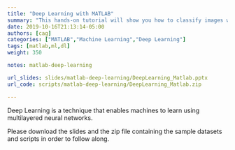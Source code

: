 ```yaml
---
title: "Deep Learning with MATLAB"
summary: "This hands-on tutorial will show you how to classify images with a pretrained neural network, modify a pretrained network to classify images into new specified classes, and build a neural network from scratch."
date: 2019-10-16T21:13:14-05:00
authors: [cag]
categories: ["MATLAB","Machine Learning","Deep Learning"]
tags: [matlab,ml,dl]
weight: 350

notes: matlab-deep-learning

url_slides: slides/matlab-deep-learning/DeepLearning_Matlab.pptx
url_code: scripts/matlab-deep-learning/DeepLearning_Matlab.zip

---
```

Deep Learning is a technique that enables machines to learn using multilayered neural
networks. 

Please download the slides and the zip file containing the sample datasets and scripts in order to follow along.

